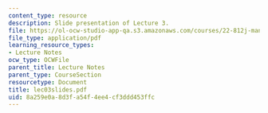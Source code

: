 ```yaml
---
content_type: resource
description: Slide presentation of Lecture 3.
file: https://ol-ocw-studio-app-qa.s3.amazonaws.com/courses/22-812j-managing-nuclear-technology-spring-2004/8a259e0a8d3fa54f4ee4cf3ddd453ffc_lec03slides.pdf
file_type: application/pdf
learning_resource_types:
- Lecture Notes
ocw_type: OCWFile
parent_title: Lecture Notes
parent_type: CourseSection
resourcetype: Document
title: lec03slides.pdf
uid: 8a259e0a-8d3f-a54f-4ee4-cf3ddd453ffc
---
```

